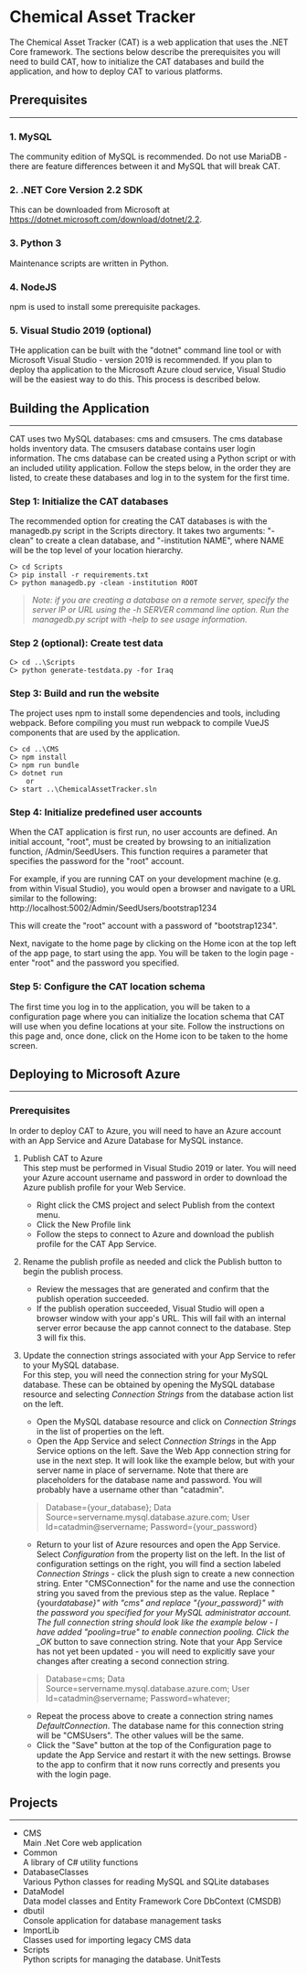 # Chemical Asset Tracker

The Chemical Asset Tracker (CAT) is a web application that uses the .NET Core framework.  The sections
below describe the prerequisites you will need to build CAT, how to initialize the CAT databases
and build the application, and how to deploy CAT to various platforms.

## Prerequisites

---

### 1. MySQL

The community edition of MySQL is recommended. Do not use MariaDB - there are feature differences between it
and MySQL that will break CAT.

### 2. .NET Core Version 2.2 SDK

This can be downloaded from Microsoft at https://dotnet.microsoft.com/download/dotnet/2.2.

### 3. Python 3

Maintenance scripts are written in Python.

### 4. NodeJS

npm is used to install some prerequisite packages.

### 5. Visual Studio 2019 (optional)

THe application can be built with the "dotnet" command line tool or with Microsoft Visual Studio - version 2019 is recommended.
If you plan to deploy tha application to the Microsoft Azure cloud service, Visual Studio will be the easiest way to 
do this.  This process is described below.

## Building the Application

---

CAT uses two MySQL databases: cms and cmsusers. The cms database holds inventory data. The cmsusers database contains user login information. The cms database can be created using a Python script or with an included utility application. Follow the steps below, in the order they are listed, to create
these databases and log in to the system for the first time.

### Step 1: Initialize the CAT databases

The recommended option for creating the CAT databases is with the managedb.py script in the Scripts 
directory. It takes two arguments: "-clean" 
to create a clean database, and "-institution NAME", where NAME will be the top level of your location hierarchy.

```
C> cd Scripts
C> pip install -r requirements.txt
C> python managedb.py -clean -institution ROOT
```

>*Note: if you are creating a database on a remote server, specify the server IP or URL using the -h SERVER command line option.
 Run the managedb.py script with -help to see usage information.*


### Step 2 (optional): Create test data

```
C> cd ..\Scripts
C> python generate-testdata.py -for Iraq
```

### Step 3: Build and run the website

The project uses npm to install some dependencies and tools, including webpack. Before compiling you must run webpack to compile VueJS components that are used by the application.

```
C> cd ..\CMS
C> npm install
C> npm run bundle
C> dotnet run
    or 
C> start ..\ChemicalAssetTracker.sln
```


### Step 4: Initialize predefined user accounts

When the CAT application is first run, no user accounts are defined.  An initial account, "root", must be created by
browsing to an initialization function, /Admin/SeedUsers.  This function requires a parameter that specifies the password
for the "root" account.

For example, if you are running CAT on your development machine (e.g. from within Visual Studio), you would
open a browser and navigate to a URL similar to the following:<br>
http://localhost:5002/Admin/SeedUsers/bootstrap1234

This will create the "root" account with a password of "bootstrap1234".

Next, navigate to the home page by clicking on the Home icon at the top left of the app page,  to start using the app.  You will
be taken to the login page - enter "root" and the password you specified.

### Step 5: Configure the CAT location schema

The first time you log in to the application, you will be taken to a configuration page where you can initialize the location schema
that CAT will use when you define locations at your site.  Follow the instructions on this page and, once done, 
click on the Home icon to be taken to the home screen.

## Deploying to Microsoft Azure

---

### Prerequisites

In order to deploy CAT to Azure, you will need to have an Azure account with an App Service and Azure Database for MySQL instance.

1.  Publish CAT to Azure<br>
    This step must be performed in Visual Studio 2019 or later. You will need your Azure account username and password in order to download the Azure publish profile for your Web Service.

    -   Right click the CMS project and select Publish from the context menu.
    -   Click the New Profile link
    -   Follow the steps to connect to Azure and download the publish profile for the CAT App Service.

2.  Rename the publish profile as needed and click the Publish button to begin the publish process.<br>

    -   Review the messages that are generated and confirm that the publish operation succeeded.
    -   If the publish operation succeeded, Visual Studio will open a browser window with your app's URL. This will fail with an internal server error because the app cannot connect to the database. Step 3 will fix this.

3.  Update the connection strings associated with your App Service to refer to your MySQL database.<br>
    For this step, you will need the connection string for your MySQL database. These can be obtained by opening the MySQL database resource and selecting _Connection Strings_ from the database action list on the left. <br>

    -   Open the MySQL database resource and click on _Connection Strings_ in the list of properties on the left.
    -   Open the App Service and select _Connection Strings_ in the App Service options on the left. Save the Web App connection string for use in the next step. It will look like the example below, but with your server name in place of servername. Note that there are placeholders for the database name and password. You will probably have a username other than "catadmin".

    > Database={your_database}; Data Source=servername.mysql.database.azure.com; User Id=catadmin@servername; Password={your_password}

    -   Return to your list of Azure resources and open the App Service. Select _Configuration_ from the property list on the left. In the list of configuration settings on the right, you will find a section labeled _Connection Strings_ - click the plush sign to create a new connection string. Enter "CMSConnection" for the name and use the connection string you saved from the previous step as the value. Replace "{your*database}" with "cms" and replace "{your_password}" with the password you specified for your MySQL administrator account. The full connection string should look like the example below - I have added "pooling=true" to enable connection pooling. Click the \_OK* button to save connection string. Note that your App Service has not yet been updated - you will need to explicitly save your changes after creating a second connection string.

    > Database=cms; Data Source=servername.mysql.database.azure.com; User Id=catadmin@servername; Password=whatever;

    -   Repeat the process above to create a connection string names _DefaultConnection_. The database name for this connection string will be "CMSUsers". The other values will be the same.
    -   Click the "Save" button at the top of the Configuration page to update the App Service and restart it with the new settings. Browse to the app to confirm that it now runs correctly and presents you with the login page.

## Projects

---

-   CMS<br>
    Main .Net Core web application
-   Common<br>
    A library of C# utility functions
-   DatabaseClasses<br>
    Various Python classes for reading MySQL and SQLite databases
-   DataModel<br>
    Data model classes and Entity Framework Core DbContext (CMSDB)
-   dbutil<br>
    Console application for database management tasks
-   ImportLib<br>
    Classes used for importing legacy CMS data
-   Scripts<br>
    Python scripts for managing the database.
    UnitTests<br>


